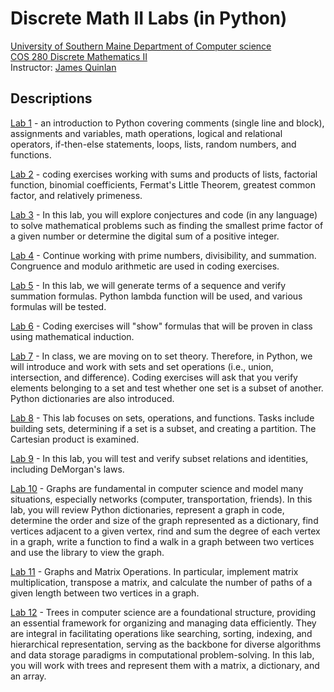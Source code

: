# Discrete Math II Labs (in Python)


[University of Southern Maine Department of Computer science](https://cs.usm.maine.edu)<br>
[COS 280 Discrete Mathematics II](https://cs.usm.maine.edu/~james.quinlan/cos280/)<br>
Instructor: [James Quinlan](https://cs.usm.maine.edu/~james.quinlan) <br>


## Descriptions

[Lab 1](https://github.com/jamesquinlan/discrete-math/blob/main/labs/L1.md) - an introduction to Python covering comments (single line and block), assignments and variables, math operations, logical and relational operators, if-then-else statements, loops, lists, random numbers, and functions.

[Lab 2](https://github.com/jamesquinlan/discrete-math/blob/main/labs/L2.md) - coding exercises working with sums and products of lists, factorial function, binomial coefficients, Fermat's Little Theorem, greatest common factor, and relatively primeness. 

[Lab 3](https://github.com/jamesquinlan/discrete-math/blob/main/labs/L3.md) - In this lab, you will explore conjectures and code (in any language) to solve mathematical problems such as finding the smallest prime factor of a given number or determine the digital sum of a positive integer.

[Lab 4](https://github.com/jamesquinlan/discrete-math/blob/main/labs/L4.md) - Continue working with prime numbers, divisibility, and summation.  Congruence and modulo arithmetic are used in coding exercises.

[Lab 5](https://github.com/jamesquinlan/discrete-math/blob/main/labs/L5.md) - In this lab, we will generate terms of a sequence and verify summation formulas.  Python lambda function will be used, and various formulas will be tested.

[Lab 6](https://github.com/jamesquinlan/discrete-math/blob/main/labs/L6.md) - Coding exercises will "show" formulas that will be proven in class using mathematical induction.

[Lab 7](https://github.com/jamesquinlan/discrete-math/blob/main/labs/L7.md) - In class, we are moving on to set theory.  Therefore, in Python, we will introduce and work with sets and set operations (i.e., union, intersection, and difference).  Coding exercises will ask that you verify elements belonging to a set and test whether one set is a subset of another.  Python dictionaries are also introduced.  

[Lab 8](https://github.com/jamesquinlan/discrete-math/blob/main/labs/L8.md) - This lab focuses on sets, operations, and functions. Tasks include building sets, determining if a set is a subset, and creating a partition. The Cartesian product is examined.  


[Lab 9](https://github.com/jamesquinlan/discrete-math/blob/main/labs/L9.md) - In this lab, you will test and verify subset relations and identities, including DeMorgan's laws.



[Lab 10](https://github.com/jamesquinlan/discrete-math/blob/main/labs/L10.md) - Graphs are fundamental in computer science and model many situations, especially networks (computer, transportation, friends).  In this lab, you will review Python dictionaries, represent a graph in code, determine the order and size of the graph represented as a dictionary, find vertices adjacent to a given vertex, rind and sum the degree of each vertex in a graph,  write a function to find a walk in a graph between two vertices and use the library to view the graph.


[Lab 11](https://github.com/jamesquinlan/discrete-math/blob/main/labs/L11.md) - Graphs and Matrix Operations.  In particular, implement matrix multiplication, transpose a matrix, and calculate the number of paths of a given length between two vertices in a graph.


[Lab 12](https://github.com/jamesquinlan/discrete-math/blob/main/labs/L12.md) - Trees in computer science are a foundational structure, providing an essential framework for organizing and managing data efficiently. They are integral in facilitating operations like searching, sorting, indexing, and hierarchical representation, serving as the backbone for diverse algorithms and data storage paradigms in computational problem-solving.  In this lab, you will work with trees and represent them with a matrix, a dictionary, and an array.  
 


























































































































































































































